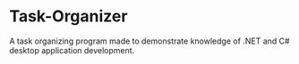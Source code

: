 # Task-Organizer
A task organizing program made to demonstrate knowledge of .NET and C# desktop application development.
